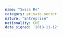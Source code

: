 ```yaml
---
name: "Swiss Re"
category: private_sector
nature: "Entreprise"
nationality: CHE
date_signed: '2018-11-12'
---
```

    